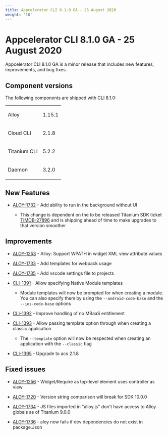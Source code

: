 ```yaml
---
title: Appcelerator CLI 8.1.0 GA - 25 August 2020
weight: '10'
---
```


# Appcelerator CLI 8.1.0 GA - 25 August 2020

Appcelerator CLI 8.1.0 GA is a minor release that includes new features, improvements, and bug fixes.

## Component versions

The following components are shipped with CLI 8.1.0:

<table class="confluenceTable"><thead class=" "></thead><tfoot class=" "></tfoot><tbody class=" "><tr><td class="confluenceTd" rowspan="1" colspan="1"><p>Alloy</p></td><td class="confluenceTd" rowspan="1" colspan="1"><p>1.15.1</p></td></tr><tr><td class="confluenceTd" rowspan="1" colspan="1"><p>Cloud CLI</p></td><td class="confluenceTd" rowspan="1" colspan="1"><p>2.1.8</p></td></tr><tr><td class="confluenceTd" rowspan="1" colspan="1"><p>Titanium CLI</p></td><td class="confluenceTd" rowspan="1" colspan="1"><p>5.2.2</p></td></tr><tr><td class="confluenceTd" rowspan="1" colspan="1"><p>Daemon</p></td><td class="confluenceTd" rowspan="1" colspan="1"><p>3.2.0</p></td></tr></tbody></table>

## New Features

* [ALOY-1732](https://jira.appcelerator.org/browse/ALOY-1732) - Add ability to run in the background without UI

    * This change is dependent on the to be released Titanium SDK ticket [TIMOB-27896](https://jira.appcelerator.org/browse/TIMOB-27896) and is shipping ahead of time to make upgrades to that version smoother

## Improvements

* [ALOY-1253](https://jira.appcelerator.org/browse/ALOY-1253) - Alloy: Support WPATH in widget XML view attribute values

* [ALOY-1733](https://jira.appcelerator.org/browse/ALOY-1733) - Add templates for webpack usage

* [ALOY-1735](https://jira.appcelerator.org/browse/ALOY-1735) - Add vscode settings file to projects

* [CLI-1391](https://jira.appcelerator.org/browse/CLI-1391) - Allow specifying Native Module templates

    * Module templates will now be prompted for when creating a module. You can also specify them by using the `--android-code-base` and the `--ios-code-base` options

* [CLI-1392](https://jira.appcelerator.org/browse/CLI-1392) - Improve handling of no MBaaS entitlement

* [CLI-1393](https://jira.appcelerator.org/browse/CLI-1393) - Allow passing template option through when creating a classic application

    * The `--template` option will now be respected when creating an application with the `--classic` flag

* [CLI-1395](https://jira.appcelerator.org/browse/CLI-1395) - Upgrade to acs 2.1.8

## Fixed issues

* [ALOY-1256](https://jira.appcelerator.org/browse/ALOY-1256) - Widget/Require as top-level element uses controller as view

* [ALOY-1720](https://jira.appcelerator.org/browse/ALOY-1720) - Version string comparison will break for SDK 10.0.0

* [ALOY-1734](https://jira.appcelerator.org/browse/ALOY-1734) - JS files imported in "alloy.js" don't have access to Alloy globals as of Titanium 9.0.0

* [ALOY-1736](https://jira.appcelerator.org/browse/ALOY-1736) - aloy new fails if dev dependencies do not exist in package.Json
